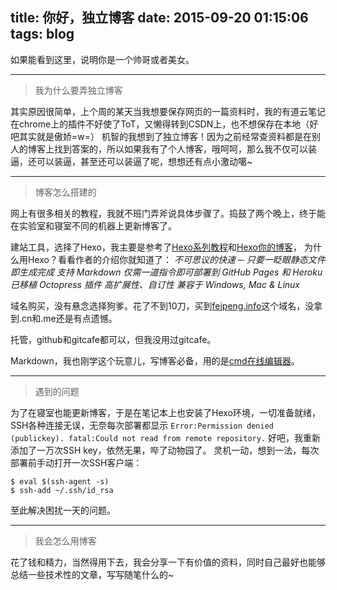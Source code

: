 title: 你好，独立博客
date: 2015-09-20 01:15:06
tags: blog
---

如果能看到这里，说明你是一个帅哥或者美女。

----------



> 我为什么要弄独立博客



其实原因很简单，上个周的某天当我想要保存网页的一篇资料时，我的有道云笔记在chrome上的插件不好使了ToT，又懒得转到CSDN上，也不想保存在本地（好吧其实就是傲娇=w=）
机智的我想到了独立博客！因为之前经常查资料都是在别人的博客上找到答案的，所以如果我有了个人博客，哦呵呵，那么我不仅可以装逼，还可以装逼，甚至还可以装逼了呢，想想还有点小激动噶~


----------

> 博客怎么搭建的


网上有很多相关的教程，我就不班门弄斧说具体步骤了。捣鼓了两个晚上，终于能在实验室和寝室不同的机器上更新博客了。

建站工具，选择了Hexo，我主要是参考了[Hexo系列教程][1]和[Hexo你的博客][2]，
为什么用Hexo？看看作者的介绍你就知道了：
*不可思议的快速 ─ 只要一眨眼静态文件即生成完成
支持 Markdown
仅需一道指令即可部署到 GitHub Pages 和 Heroku
已移植 Octopress 插件
高扩展性、自订性
兼容于 Windows, Mac & Linux*

域名购买，没有悬念选择狗爹。花了不到10刀，买到[feipeng.info][3]这个域名，没拿到.cn和.me还是有点遗憾。

托管，github和gitcafe都可以，但我没用过gitcafe。

Markdown，我也刚学这个玩意儿，写博客必备，用的是[cmd在线编辑器][4]。


----------

> 遇到的问题

为了在寝室也能更新博客，于是在笔记本上也安装了Hexo环境，一切准备就绪，SSH各种连接无误，无奈每次部署都显示
`Error:Permission denied (publickey).
fatal:Could not read from remote repository.`
好吧，我重新添加了一万次SSH key，依然无果，哔了动物园了。
灵机一动，想到一法，每次部署前手动打开一次SSH客户端：

    $ eval $(ssh-agent -s)
    $ ssh-add ~/.ssh/id_rsa

至此解决困扰一天的问题。

----------

> 我会怎么用博客

花了钱和精力，当然得用下去，我会分享一下有价值的资料，同时自己最好也能够总结一些技术性的文章，写写随笔什么的~





  [1]: http://zipperary.com/categories/hexo/
  [2]: http://ibruce.info/2013/11/22/hexo-your-blog/
  [3]: http://feipeng.info
  [4]: https://www.zybuluo.com/mdeditor